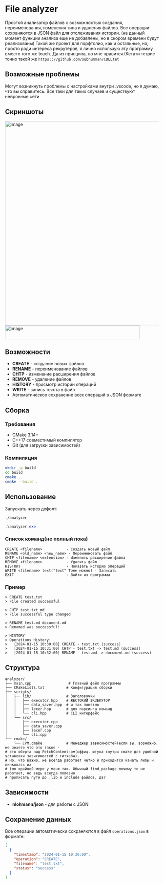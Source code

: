 # File analyzer

Простой анализатор файлов с возможностью создания, переименования, изменения типа и удаления файлов. Все операции сохраняются в JSON файл для отслеживания истории.
(на данный момент функции анализа еще не добавлены, но в скором времени будут реализованы)
Такой же проект для порфтолио, как и остальные, но, просто ради интереса рекрутеров, я лично использую эту программу вместо того же touch. Да из принципа, но мне нравится.(Кстати тетрис точно такой же ```https:://github.com/subhumman/CDLLtet```

## Возможные проблемы
Могут возникнуть проблемы с настройками внутри .vscode, но я думаю, что вы справитесь. Все таки для таких случаев и существуют нейронные сети

## Скриншоты
<img width="1364" height="668" alt="image" src="https://github.com/user-attachments/assets/647f0999-6097-4d6d-bf29-d5566bf4a8e2" />
<img width="440" height="46" alt="image" src="https://github.com/user-attachments/assets/55354d20-24a3-4652-b8f1-437a4b43e39a" />


## Возможности

- **CREATE** - создание новых файлов
- **RENAME** - переименование файлов
- **CHTP** - изменение расширения файлов
- **REMOVE** - удаление файлов
- **HISTORY** - просмотр истории операций
- **WRITE** - запись текста в файл
- Автоматическое сохранение всех операций в JSON формате

## Сборка

### Требования
- CMake 3.14+
- C++17 совместимый компилятор
- Git (для загрузки зависимостей)

### Компиляция
```bash
mkdir -p build
cd build
cmake ..
cmake --build .
```

## Использование

Запускать через дефолт:
```bash
./analyzer
```
```powershell
.\analyzer.exe
```

### Список команд(не полный пока)

```
CREATE <filename>           - Создать новый файл
RENAME <old_name> <new_name> - Переименовать файл
CHTP <filename> <extension> - Изменить расширение файла
REMOVE <filename>           - Удалить файл
HISTORY                     - Показать историю операций
WRITE <filename> text("text" Тоже можно) - Записать
EXIT                        - Выйти из программы
```

### Пример

```
> CREATE test.txt
> File created successful

> CHTP test.txt md
> File successful type changed

> RENAME test.md document.md
> Renamed was successful!

> HISTORY
> Operations History:
>   [2024-01-15 10:30:00] CREATE - test.txt (success)
>   [2024-01-15 10:31:00] CHTP - test.txt -> test.md (success)
>   [2024-01-15 10:32:00] RENAME - test.md -> document.md (success)
```

## Структура

```
analyzer/
├── main.cpp                 # Главный файл программы
├── CMakeLists.txt          # Конфигурация сборки
├── scripts/
│   ├── lib/                # Заголовочки
│   │   ├── executor.hpp    # ЖЕСТОКИЙ ЭКЗЕКУТОР
│   │   ├── data_saver.hpp  # и так понятно
│   │   ├── lexer.hpp       # для парсинга команд
│   │   └── cli.hpp         # CLI интерфейс
│   └── src/                
│       ├── executor.cpp    
│       ├── data_saver.cpp  
│       ├── lexer.cpp       
│       └── cli.cpp         
└── cmake/
    └── CPM.cmake           # Менеджер зависимостей(если вы, возможно, не знаете что это такое -
# это оберта над FetchContent-ом(оффиц. штука внутри cmake для удобной установки зависимостей с гитхаба).
# Но, что важно, не всегда работает четко и приходится качать либы и линковать их
# (по крайней мере у меня так. Обычный find_package почему то не работает, но ведь всегда полезно
# прописать пути до .lib и include файлов, да?
```

## Зависимости

- **nlohmann/json** - для работы с JSON

## Сохранение данных

Все операции автоматически сохраняются в файл `operations.json` в формате:

```json
[
  {
    "timestamp": "2024-01-15 10:30:00",
    "operation": "CREATE",
    "filename": "test.txt",
    "status": "success"
  }
]
```









